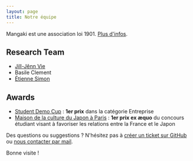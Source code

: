 ```yaml
---
layout: page
title: Notre équipe
---
```


<p class="message">
  Mangaki est une association loi 1901. <a href="http://mangaki.fr/about">Plus d'infos</a>.
</p>

## Research Team

- [Jill-Jênn Vie](http://jill-jenn.net)
- Basile Clement
- [Étienne Simon](http://esimon.eu)

## Awards

- [Student Demo Cup](http://student.openworldforum.paris/edition-2015/) : **1er prix** dans la catégorie Entreprise
- [Maison de la culture du Japon à Paris](http://mcjp.fr) : **1er prix ex æquo** du concours étudiant visant à favoriser les relations entre la France et le Japon

Des questions ou suggestions ? N'hésitez pas à [créer un ticket sur GitHub](https://github.com/mangaki/mangaki/issues) ou [nous contacter par mail](jj@mangaki.fr).

Bonne visite !
